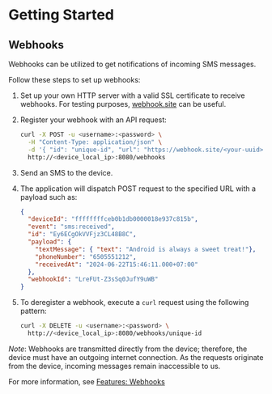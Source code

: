 # Getting Started

## Webhooks

Webhooks can be utilized to get notifications of incoming SMS messages.

Follow these steps to set up webhooks:

1. Set up your own HTTP server with a valid SSL certificate to receive webhooks. For testing purposes, [webhook.site](https://webhook.site) can be useful.
2. Register your webhook with an API request:

    ```sh
    curl -X POST -u <username>:<password> \
      -H "Content-Type: application/json" \
      -d '{ "id": "unique-id", "url": "https://webhook.site/<your-uuid>", "event": "sms:received" }' \
      http://<device_local_ip>:8080/webhooks
    ```

3. Send an SMS to the device.
4. The application will dispatch POST request to the specified URL with a payload such as:

    ```json
    {
      "deviceId": "ffffffffceb0b1db0000018e937c815b",
      "event": "sms:received",
      "id": "Ey6ECgOkVVFjz3CL48B8C",
      "payload": {
        "textMessage": { "text": "Android is always a sweet treat!"},
        "phoneNumber": "6505551212",
        "receivedAt": "2024-06-22T15:46:11.000+07:00"
      },
      "webhookId": "LreFUt-Z3sSq0JufY9uWB"
    }
    ```

5. To deregister a webhook, execute a `curl` request using the following pattern:

    ```sh
    curl -X DELETE -u <username>:<password> \
      http://<device_local_ip>:8080/webhooks/unique-id
    ```

*Note*: Webhooks are transmitted directly from the device; therefore, the device must have an outgoing internet connection. As the requests originate from the device, incoming messages remain inaccessible to us.

For more information, see [Features: Webhooks](../features/webhooks.md)
